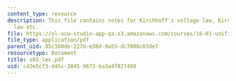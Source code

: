 ```yaml
---
content_type: resource
description: This file contains notes for Kirchhoff's voltage law, Kirchhoff's current
  law etc.
file: https://ol-ocw-studio-app-qa.s3.amazonaws.com/courses/16-01-unified-engineering-i-ii-iii-iv-fall-2005-spring-2006/c43e5cf3d45c38459673ba3a4f827469_s03_lec.pdf
file_type: application/pdf
parent_uid: 85c1b0de-227d-e38d-9a55-dc7008c03de7
resourcetype: Document
title: s03_lec.pdf
uid: c43e5cf3-d45c-3845-9673-ba3a4f827469
---
```

